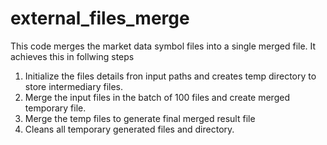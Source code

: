 # external_files_merge

This code merges the market data symbol files into a single merged file.
It achieves this in follwing steps
1. Initialize the files details fron input paths and creates temp directory to store intermediary files.
2. Merge the input files in the batch of 100 files and create merged temporary file.
3. Merge the temp files to generate final merged result file
4. Cleans all temporary generated files and directory.
